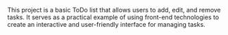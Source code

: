 This project is a basic ToDo list that allows users to add, edit, and remove tasks. It serves as a practical example of using front-end technologies to create an interactive and user-friendly interface for managing tasks.

